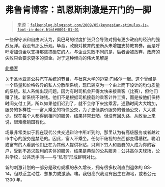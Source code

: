 <!--yml

类别：未分类

日期：2024-05-12 22:01:43

-->

# 弗鲁肯博客：凯恩斯刺激是开门的一脚

> 来源：[`falkenblog.blogspot.com/2009/05/keynesian-stimulus-is-foot-in-door.html#0001-01-01`](http://falkenblog.blogspot.com/2009/05/keynesian-stimulus-is-foot-in-door.html#0001-01-01)

一些保守派和自由派认为，奥巴马的过度扩张只会导致对拥有更少政府的经济的强烈反弹。我没有那么乐观。毕竟，政府对教育的垄断从未增加支持教育券，而是呼吁增加资金以支持那些搞砸它的人。与企业失败不同的是，后者会被放弃，政府的失败只会要求更多的资金。对于这种倾向的伟大见解是

[此播客](http://www.econtalk.org//archives/2008/07/munger_on_the_p.html)

关于圣地亚哥公共汽车系统的节目，与杜克大学的迈克·门格尔一起。这个曾经是一个质量和价格各异的私人分散型系统，现已转变为一个由上而下设计的均匀质量的系统。私人系统出现问题，因为有时司机会开得太快来接乘客（比赛），但他们赚了钱。新系统不赚钱。他们不是根据司机接载的乘客计件工资，而是按他们保持时间支付工资，所以如果他们迟到了，就不会停下来接乘客。通勤时间大大增加，服务的多样性——富人乘坐的特快公交，为了更低票价服务的普通公交，大大减少。现在每个人都得到相同的服务。结果非常丑陋，但没有回头路，从政治上来说，很难撤销国有化。

场景非常类似于我在现代公共交通辩论中所听到的，那里认为有高级服务或者越过市中心的服务是禁忌的。因此，富人不乘坐。任何不歧视的东西都变得糟糕。聪明或富有的人看到他们正在为其他人提供补贴，只剩下穷人和愚蠢的人成为你的客户，受到不追求盈利的实体的服务。结果是典型的公共服务：公共高尔夫球场，公共学校，公共洗手间——与“私有”形成鲜明对比。

新的刺激计划的一部分是政府规模的永久增长，拥有很多权利直到退休的 GS-14，但缺乏主动性、想象力或激励。唉。我很高兴我没有出生在海地，或者公元 1300 年。
